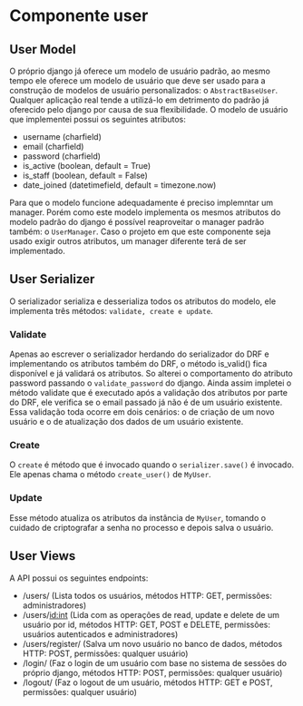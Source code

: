 # Componente user

## User Model
O próprio django já oferece um modelo de usuário padrão, ao mesmo tempo ele oferece um modelo de usuário que deve ser usado para a construção de modelos de usuário personalizados: o <code>AbstractBaseUser</code>. Qualquer aplicação real tende a utilizá-lo em detrimento do padrão já oferecido pelo django por causa de sua flexibilidade. O modelo de usuário que implementei possui os seguintes atributos:

- username (charfield)
- email (charfield)
- password (charfield)
- is_active (boolean, default = True)
- is_staff (boolean, default = False)
- date_joined (datetimefield, default = timezone.now)

Para que o modelo funcione adequadamente é preciso implemntar um manager. Porém como este modelo implementa os mesmos atributos do modelo padrão do django é possível reaproveitar o manager padrão também: o <code>UserManager</code>. Caso o projeto em que este componente seja usado exigir outros atributos, um manager diferente terá de ser implementado.

## User Serializer
O serializador serializa e desserializa todos os atributos do modelo, ele implementa três métodos: <code>validate, create e update</code>.

### Validate
Apenas ao escrever o serializador herdando do serializador do DRF e implementando os atributos também do DRF, o método is_valid() fica disponível e já validará os atributos. So alterei o comportamento do atributo password passando o <code>validate_password</code> do django. Ainda assim impletei o método validate que é executado após a validação dos atributos por parte do DRF, ele verifica se o email passado já não é de um usuário existente. Essa validação toda ocorre em dois cenários: o de criação de um novo usuário e o de atualização dos dados de um usuário existente.

### Create
O <code>create</code> é método que é invocado quando o <code>serializer.save()</code> é invocado. Ele apenas chama o método <code>create_user()</code> de <code>MyUser</code>.

### Update
Esse método atualiza os atributos da instância de <code>MyUser</code>, tomando o cuidado de criptografar a senha no processo e depois salva o usuário.

## User Views
A API possui os seguintes endpoints:

- /users/ (Lista todos os usuários, métodos HTTP: GET, permissões: administradores)
- /users/<id:int> (Lida com as operações de read, update e delete de um usuário por id, métodos HTTP: GET, POST e DELETE, permissões: usuários autenticados e administradores)
- /users/register/ (Salva um novo usuário no banco de dados, métodos HTTP: POST, permissões: qualquer usuário)
- /login/ (Faz o login de um usuário com base no sistema de sessões do próprio django, métodos HTTP: POST, permissões: qualquer usuário)
- /logout/ (Faz o logout de um usuário, métodos HTTP: GET e POST, permissões: qualquer usuário)